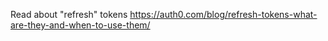 Read about "refresh" tokens
https://auth0.com/blog/refresh-tokens-what-are-they-and-when-to-use-them/